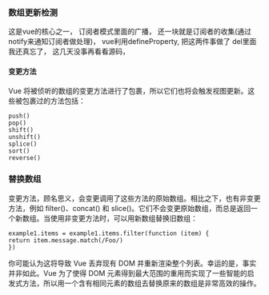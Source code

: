 ### 数组更新检测

这是vue的核心之一， 订阅者模式里面的广播， 还一块就是订阅者的收集(通过notify来通知订阅者做处理)， vue利用defineProperty, 把这两件事做了
del里面我还真忘了， 这几天没事再看看源码，

#### 变更方法

Vue 将被侦听的数组的变更方法进行了包裹，所以它们也将会触发视图更新。这些被包裹过的方法包括：

    push()
    pop()
    shift()
    unshift()
    splice()
    sort()
    reverse()

### 替换数组
变更方法，顾名思义，会变更调用了这些方法的原始数组。相比之下，也有非变更方法，例如 filter()、concat() 和 slice()。它们不会变更原始数组，而总是返回一个新数组。当使用非变更方法时，可以用新数组替换旧数组：

    example1.items = example1.items.filter(function (item) {
    return item.message.match(/Foo/)
    })

你可能认为这将导致 Vue 丢弃现有 DOM 并重新渲染整个列表。幸运的是，事实并非如此。Vue 为了使得 DOM 元素得到最大范围的重用而实现了一些智能的启发式方法，所以用一个含有相同元素的数组去替换原来的数组是非常高效的操作。